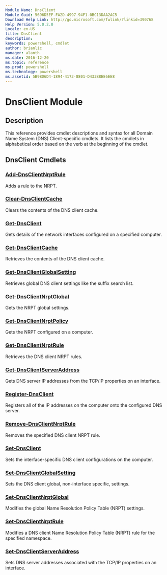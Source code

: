 ```yaml
---
Module Name: DnsClient
Module Guid: 5696D5EF-FA2D-4997-94F1-0BC13DAA2AC5
Download Help Link: http://go.microsoft.com/fwlink/?linkid=390768
Help Version: 5.0.2.0
Locale: en-US
title: DnsClient
description: 
keywords: powershell, cmdlet
author: brianlic
manager: alanth
ms.date: 2016-12-20
ms.topic: reference
ms.prod: powershell
ms.technology: powershell
ms.assetid: 5B9BD6D4-1894-4173-8801-D433B8EE6EE8
---
```


# DnsClient Module
## Description
This reference provides cmdlet descriptions and syntax for all Domain Name System (DNS) Client-specific cmdlets. It lists the cmdlets in alphabetical order based on the verb at the beginning of the cmdlet.

## DnsClient Cmdlets
### [Add-DnsClientNrptRule](./Add-DnsClientNrptRule.md)
Adds a rule to the NRPT.

### [Clear-DnsClientCache](./Clear-DnsClientCache.md)
Clears the contents of the DNS client cache.

### [Get-DnsClient](./Get-DnsClient.md)
Gets details of the network interfaces configured on a specified computer.

### [Get-DnsClientCache](./Get-DnsClientCache.md)
Retrieves the contents of the DNS client cache.

### [Get-DnsClientGlobalSetting](./Get-DnsClientGlobalSetting.md)
Retrieves global DNS client settings like the suffix search list.

### [Get-DnsClientNrptGlobal](./Get-DnsClientNrptGlobal.md)
Gets the NRPT global settings.

### [Get-DnsClientNrptPolicy](./Get-DnsClientNrptPolicy.md)
Gets the NRPT configured on a computer.

### [Get-DnsClientNrptRule](./Get-DnsClientNrptRule.md)
Retrieves the DNS client NRPT rules.

### [Get-DnsClientServerAddress](./Get-DnsClientServerAddress.md)
Gets DNS server IP addresses from the TCP/IP properties on an interface.

### [Register-DnsClient](./Register-DnsClient.md)
Registers all of the IP addresses on the computer onto the configured DNS server.

### [Remove-DnsClientNrptRule](./Remove-DnsClientNrptRule.md)
Removes the specified DNS client NRPT rule.

### [Set-DnsClient](./Set-DnsClient.md)
Sets the interface-specific DNS client configurations on the computer.

### [Set-DnsClientGlobalSetting](./Set-DnsClientGlobalSetting.md)
Sets the DNS client global, non-interface specific, settings.

### [Set-DnsClientNrptGlobal](./Set-DnsClientNrptGlobal.md)
Modifies the global Name Resolution Policy Table (NRPT) settings.

### [Set-DnsClientNrptRule](./Set-DnsClientNrptRule.md)
Modifies a DNS client Name Resolution Policy Table (NRPT) rule for the specified namespace.

### [Set-DnsClientServerAddress](./Set-DnsClientServerAddress.md)
Sets DNS server addresses associated with the TCP/IP properties on an interface.

